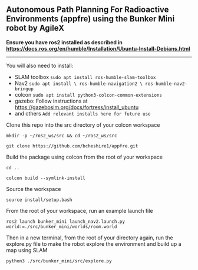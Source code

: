 ## Autonomous Path Planning For Radioactive Environments (appfre) using the Bunker Mini robot by AgileX

**Ensure you have ros2 installed as described in https://docs.ros.org/en/humble/Installation/Ubuntu-Install-Debians.html**

---

You will also need to install: 
- SLAM toolbox `sudo apt install ros-humble-slam-toolbox`
- Nav2 `sudo apt install \ ros-humble-navigation2 \ ros-humble-nav2-bringup`
- colcon `sudo apt install python3-colcon-common-extensions`
- gazebo: Follow instructions at https://gazebosim.org/docs/fortress/install_ubuntu
- and others `Add relevant installs here for future use`

Clone this repo into the src directory of your colcon workspace
```
mkdir -p ~/ros2_ws/src && cd ~/ros2_ws/src
```
```
git clone https://github.com/bcheshire1/appfre.git
```
Build the package using colcon from the root of your workspace
```
cd ..
```
```
colcon build --symlink-install
```
Source the workspace
```
source install/setup.bash
```
From the root of your workspace, run an example launch file
```
ros2 launch bunker_mini launch_nav2.launch.py world:=./src/bunker_mini/worlds/room.world
```
Then in a new terminal, from the root of your directory again, run the explore.py file to make the robot explore the environment and build up a map using SLAM
```
python3 ./src/bunker_mini/src/explore.py
```
